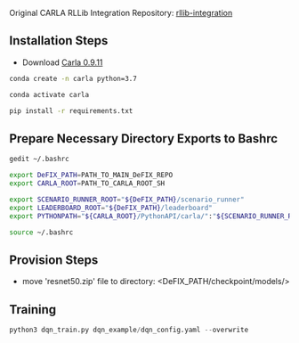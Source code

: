 Original CARLA RLLib Integration Repository: [rllib-integration](https://github.com/carla-simulator/rllib-integration)

## Installation Steps

* Download [Carla 0.9.11](https://carla-releases.s3.eu-west-3.amazonaws.com/Linux/CARLA_0.9.11.tar.gz)

```sh
conda create -n carla python=3.7

conda activate carla

pip install -r requirements.txt
```

## Prepare Necessary Directory Exports to Bashrc

```sh
gedit ~/.bashrc

export DeFIX_PATH=PATH_TO_MAIN_DeFIX_REPO
export CARLA_ROOT=PATH_TO_CARLA_ROOT_SH

export SCENARIO_RUNNER_ROOT="${DeFIX_PATH}/scenario_runner"
export LEADERBOARD_ROOT="${DeFIX_PATH}/leaderboard"
export PYTHONPATH="${CARLA_ROOT}/PythonAPI/carla/":"${SCENARIO_RUNNER_ROOT}":"${LEADERBOARD_ROOT}":"${CARLA_ROOT}/PythonAPI/carla/dist/carla-0.9.11-py3.7-linux-x86_64.egg":${PYTHONPATH}

source ~/.bashrc
```

## Provision Steps

* move 'resnet50.zip' file to directory: <DeFIX_PATH/checkpoint/models/>

## Training

```python
python3 dqn_train.py dqn_example/dqn_config.yaml --overwrite
```